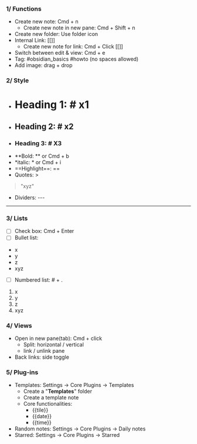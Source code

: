 ### 1/ Functions
- Create new note: Cmd + n
	- Create new note in new pane: Cmd + Shift + n
- Create new folder: Use folder icon
- Internal Link: [[]]
	- Create new note for link: Cmd + Click [[]]
- Switch between edit & view: Cmd + e
- Tag: #obsidian_basics #howto (no spaces allowed)
- Add image: drag + drop 

### 2/ Style
- # Heading 1: # x1
- ##  Heading 2: # x2
- ### Heading 3: # X3
- **Bold: ** or Cmd + b
- *italic: * or Cmd + i
- ==Highlight==: ==
- Quotes: >
> "xyz"
- Dividers: ---
---
### 3/ Lists
- [ ] Check box: Cmd + Enter 
- [ ] Bullet list:
- x
- y
- z
- xyz
- [ ] Numbered list: # + .
1. x
2. y
3. z
4. xyz
### 4/ Views
- Open in new pane(tab): Cmd + click 
	- Split: horizontal / vertical
	- link / unlink pane
- Back links: side toggle
### 5/ Plug-ins
- Templates: Settings -> Core Plugins -> Templates
	- Create a "**Templates**" folder
	- Create a template note
	- Core functionalities:
		- {{tile}}
		- {{date}}
		- {{time}}
- Random notes: Settings -> Core Plugins -> Daily notes
- Starred: Settings -> Core Plugins -> Starred